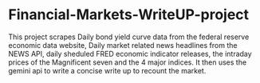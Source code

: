 # Financial-Markets-WriteUP-project
This project scrapes Daily bond yield curve data from the federal reserve economic data website, Daily market related news headlines from the NEWS API,  daily sheduled FRED economic indicator releases, the intraday prices of the Magnificent seven and the 4 major indices. It then uses the gemini api to write a concise write up to recount the market.
